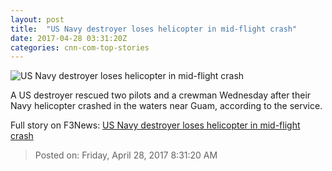 ```yaml
---
layout: post
title:  "US Navy destroyer loses helicopter in mid-flight crash"
date: 2017-04-28 03:31:20Z
categories: cnn-com-top-stories
---
```


![US Navy destroyer loses helicopter in mid-flight crash](http://i2.cdn.cnn.com/cnnnext/dam/assets/150331130410-mh-60r-copter-super-169.jpg)

A US destroyer rescued two pilots and a crewman Wednesday after their Navy helicopter crashed in the waters near Guam, according to the service.


Full story on F3News: [US Navy destroyer loses helicopter in mid-flight crash](http://www.f3nws.com/n/ZKurdH)

> Posted on: Friday, April 28, 2017 8:31:20 AM
